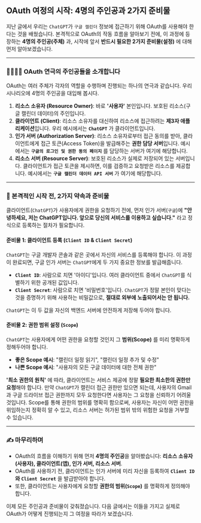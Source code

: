 ## OAuth 여정의 시작: 4명의 주인공과 2가지 준비물

지난 글에서 우리는 `ChatGPT`가 `구글 캘린더` 정보에 접근하기 위해 OAuth를 사용해야 한다는 것을 배웠습니다. 본격적으로 OAuth의 작동 흐름을 알아보기 전에, 이 과정에 등장하는 **4명의 주인공(주체)** 과, 시작에 앞서 **반드시 필요한 2가지 준비물(설정)** 에 대해 먼저 알아보겠습니다.

---

### 👨‍👩‍👧‍👦 OAuth 연극의 주인공들을 소개합니다

OAuth는 여러 주체가 각자의 역할을 수행하며 진행되는 하나의 연극과 같습니다. 우리 시나리오에 4명의 주인공을 대입해 봅시다.

1.  **리소스 소유자 (Resource Owner)**: 바로 **'사용자'** 본인입니다. 보호된 리소스(구글 캘린더 데이터)의 주인입니다.
2.  **클라이언트 (Client)**: 리소스 소유자를 대신하여 리소스에 접근하려는 **제3자 애플리케이션**입니다. 우리 예시에서는 **`ChatGPT`** 가 클라이언트입니다.
3.  **인가 서버 (Authorization Server)**: 리소스 소유자로부터 접근 동의를 받아, 클라이언트에게 접근 토큰(Access Token)을 발급해주는 **권한 담당 서버**입니다. 예시에서는 **`구글의 로그인 및 권한 동의 페이지`** 를 담당하는 서버가 여기에 해당합니다.
4.  **리소스 서버 (Resource Server)**: 보호된 리소스가 실제로 저장되어 있는 서버입니다. 클라이언트가 접근 토큰을 제시하면, 이를 검증하고 요청받은 리소스를 제공합니다. 예시에서는 **`구글 캘린더 데이터 API 서버`** 가 여기에 해당합니다.

---

### 📝 본격적인 시작 전, 2가지 약속과 준비물

클라이언트(`ChatGPT`)가 사용자에게 권한을 요청하기 전에, 먼저 인가 서버(`구글`)에 **"안녕하세요, 저는 ChatGPT입니다. 앞으로 당신의 서비스를 이용하고 싶습니다."** 라고 정식으로 등록하는 절차가 필요합니다.

#### **준비물 1: 클라이언트 등록 (`Client ID` & `Client Secret`)**

`ChatGPT`는 구글 개발자 콘솔과 같은 곳에서 자신의 서비스를 등록해야 합니다. 이 과정이 완료되면, 구글 인가 서버는 `ChatGPT`에게 두 가지 중요한 정보를 발급해줍니다.

- **`Client ID`**: 사람으로 치면 '아이디'입니다. 여러 클라이언트 중에서 `ChatGPT`를 식별하기 위한 공개된 값입니다.
- **`Client Secret`**: 사람으로 치면 '비밀번호'입니다. `ChatGPT`가 정말 본인이 맞다는 것을 증명하기 위해 사용하는 비밀값으로, **절대로 외부에 노출되어서는 안 됩니다.**

`ChatGPT`는 이 두 값을 자신의 백엔드 서버에 안전하게 저장해 두어야 합니다.

#### **준비물 2: 권한 범위 설정 (`Scope`)**

`ChatGPT`는 사용자에게 어떤 권한을 요청할 것인지 그 **범위(Scope)** 를 미리 명확하게 정해두어야 합니다.

- **좋은 Scope 예시**: "캘린더 일정 읽기", "캘린더 일정 추가 및 수정"
- **나쁜 Scope 예시**: "사용자의 모든 구글 데이터에 대한 전체 권한"

**'최소 권한의 원칙'** 에 따라, 클라이언트는 서비스 제공에 정말 **필요한 최소한의 권한만 요청**해야 합니다. 만약 `ChatGPT`가 캘린더 접근 권한만 있으면 되는데, 사용자의 Gmail과 구글 드라이브 접근 권한까지 모두 요청한다면 사용자는 그 요청을 신뢰하기 어려울 것입니다. Scope를 통해 권한의 범위를 명확히 함으로써, 사용자는 자신이 어떤 권한을 위임하는지 정확히 알 수 있고, 리소스 서버는 허가된 범위 밖의 위험한 요청을 거부할 수 있습니다.

---

### ✍️ 마무리하며

- OAuth의 흐름을 이해하기 위해 먼저 **4명의 주인공**을 알아봤습니다: **리소스 소유자(사용자), 클라이언트(앱), 인가 서버, 리소스 서버**.
- OAuth를 사용하기 전, 클라이언트는 인가 서버에 미리 자신을 등록하여 **`Client ID`와 `Client Secret`** 을 발급받아야 합니다.
- 또한, 클라이언트는 사용자에게 요청할 **권한의 범위(`Scope`)** 를 명확하게 정의해야 합니다.

이제 모든 주인공과 준비물이 갖춰졌습니다. 다음 글에서는 이들을 가지고 실제로 OAuth가 어떻게 진행되는지 그 여정을 따라가 보겠습니다.
